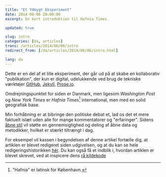 ```yaml
---
title: "Et Ydmygt Eksperiment"
date: 2014-06-06 20:00:00
excerpt: En kort introduktion til Hafnia Times.

updated: true

slug: intro
categories: [da, articles]
trans: /articles/2014/06/06/intro
redirect_from: [/da/articles/2014/06/06/intro.html]

lang: da
---
```

Dette er en del af et lille eksperiment, der går ud på at skabe en kollaborativ "publikation", der kun er digital, udelukkende ved brug de tekniske værktøjer [GitHub](https://github.com), [Jekyll](http://jekyllrb.com), [Prose.io](http://prose.io).

Omdrejningspunktet for siden er Danmark, men ligesom <i>Washington Post</i> og <i>New York Times</i> er <i>Hafnia Times</i>[^hafnia] international, men med en solid geografisk base.

Min forhåbning er at bibringe den politiske debat et, lad os det et mere faktuelt islæt uden alle for mange kommentatorer og "erfaringer". Sidens [åbne stil](https://github.com/hafniatimes/hafniatimes.github.io) vil støtte en gennemsigtighed og deling af åbne data og metodikker, hvilket er stærkt tiltrængt i dag.

For eksempel vil kassen i begyndelsen af denne artikel fortælle dig, at artiklen er blevet redigeret siden udgivelsen, og at du kan se hele redigeringshistorikken [hér](https://github.com/hafniatimes/hafniatimes.github.io/commits/master/_posts/2014-06-06-intro.markdown). Du kan også få et indblik i, hvordan artiklen er blevet skrevet, ved at inspicere dens [rå kildekode](https://raw.githubusercontent.com/hafniatimes/hafniatimes.github.io/master/_posts/2014-06-06-intro.markdown)


[^hafnia]: "Hafnia" er latinsk for København.
